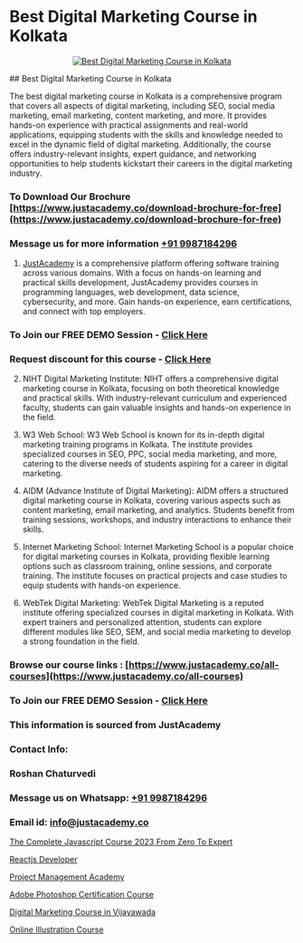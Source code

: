 # Best Digital Marketing Course in Kolkata

<p align="center">
  <a href="https://justacademy.co/course-detail/digital-marketing">
    <img src="https://justacademy.co/storage2/course_image/1676636720_course_image.webp" alt="Best Digital Marketing Course in Kolkata">
  </a>
</p>
## Best Digital Marketing Course in Kolkata

The best digital marketing course in Kolkata is a comprehensive program that covers all aspects of digital marketing, including SEO, social media marketing, email marketing, content marketing, and more. It provides hands-on experience with practical assignments and real-world applications, equipping students with the skills and knowledge needed to excel in the dynamic field of digital marketing. Additionally, the course offers industry-relevant insights, expert guidance, and networking opportunities to help students kickstart their careers in the digital marketing industry.
### To Download Our Brochure [https://www.justacademy.co/download-brochure-for-free](https://www.justacademy.co/download-brochure-for-free)
### Message us for more information [+91 9987184296](https://api.whatsapp.com/send?phone=919987184296)

1) [JustAcademy](https://justacademy.co) is a comprehensive platform offering software training across various domains. With a focus on hands-on learning and practical skills development, JustAcademy provides courses in programming languages, web development, data science, cybersecurity, and more. Gain hands-on experience, earn certifications, and connect with top employers.

### To Join our FREE DEMO Session - [Click Here](https://www.justacademy.co/register-for-course-demo/)
### Request discount for this course - [Click Here](https://justacademy.co/contact-us/)

2) NIHT Digital Marketing Institute: NIHT offers a comprehensive digital marketing course in Kolkata, focusing on both theoretical knowledge and practical skills. With industry-relevant curriculum and experienced faculty, students can gain valuable insights and hands-on experience in the field.

3) W3 Web School: W3 Web School is known for its in-depth digital marketing training programs in Kolkata. The institute provides specialized courses in SEO, PPC, social media marketing, and more, catering to the diverse needs of students aspiring for a career in digital marketing.

4) AIDM (Advance Institute of Digital Marketing): AIDM offers a structured digital marketing course in Kolkata, covering various aspects such as content marketing, email marketing, and analytics. Students benefit from training sessions, workshops, and industry interactions to enhance their skills.

5) Internet Marketing School: Internet Marketing School is a popular choice for digital marketing courses in Kolkata, providing flexible learning options such as classroom training, online sessions, and corporate training. The institute focuses on practical projects and case studies to equip students with hands-on experience.

6) WebTek Digital Marketing: WebTek Digital Marketing is a reputed institute offering specialized courses in digital marketing in Kolkata. With expert trainers and personalized attention, students can explore different modules like SEO, SEM, and social media marketing to develop a strong foundation in the field.

### Browse our course links : [https://www.justacademy.co/all-courses](https://www.justacademy.co/all-courses) 
### To Join our FREE DEMO Session - [Click Here](https://www.justacademy.co/register-for-course-demo)


### This information is sourced from JustAcademy
### Contact Info:
### Roshan Chaturvedi
### Message us on Whatsapp: [+91 9987184296](https://api.whatsapp.com/send?phone=919987184296)
### Email id: [info@justacademy.co](mailto:info@justacademy.co)
                
[The Complete Javascript Course 2023 From Zero To Expert](https://www.linkedin.com/pulse/complete-javascript-course-2023-from-zero-expert-justacademy-berlin-bstqc?trackingId=%2F268L2Shy0Z5nM91zLKEHg%3D%3D&lipi=urn%3Ali%3Apage%3Ad_flagship3_company_admin%3B9LRf%2B9vgRJ%2BRyqfmHudhjA%3D%3D)

[Reactjs Developer](https://www.linkedin.com/pulse/reactjs-developer-justacademy-houston-ch62f?trackingId=Ib4FlsFXpfjyBIgAkqJ4Pw%3D%3D&lipi=urn%3Ali%3Apage%3Ad_flagship3_company_admin%3B5RzDF0CIQxuDMHcL3MgYhA%3D%3D)

[Project Management Academy](https://medium.com/@kumarishimmi99/project-management-academy-3483bcd004c4)

[Adobe Photoshop Certification Course](https://medium.com/@abhidnya.1068/adobe-photoshop-certification-course-22e60295b365)

[Digital Marketing Course in Vijayawada](https://justacademyin.github.io/justacademy/digital-marketing-course-in-vijayawada)

[Online Illustration Course](https://justacademyin.github.io/justacademy/online-illustration-course)

